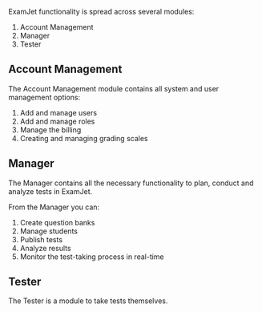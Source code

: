 ﻿ExamJet functionality is spread across several modules:

1.  Account Management
2.  Manager
3.  Tester

## Account Management

The Account Management module contains all system and user management options:

1.  Add and manage users
2.  Add and manage roles
3.  Manage the billing
4.  Creating and managing grading scales

## Manager

The Manager contains all the necessary functionality to plan, conduct and analyze tests in ExamJet.

From the Manager you can:

1.  Create question banks
2.  Manage students
3.  Publish tests
4.  Analyze results
5.  Monitor the test-taking process in real-time

## Tester

The Tester is a module to take tests themselves.
